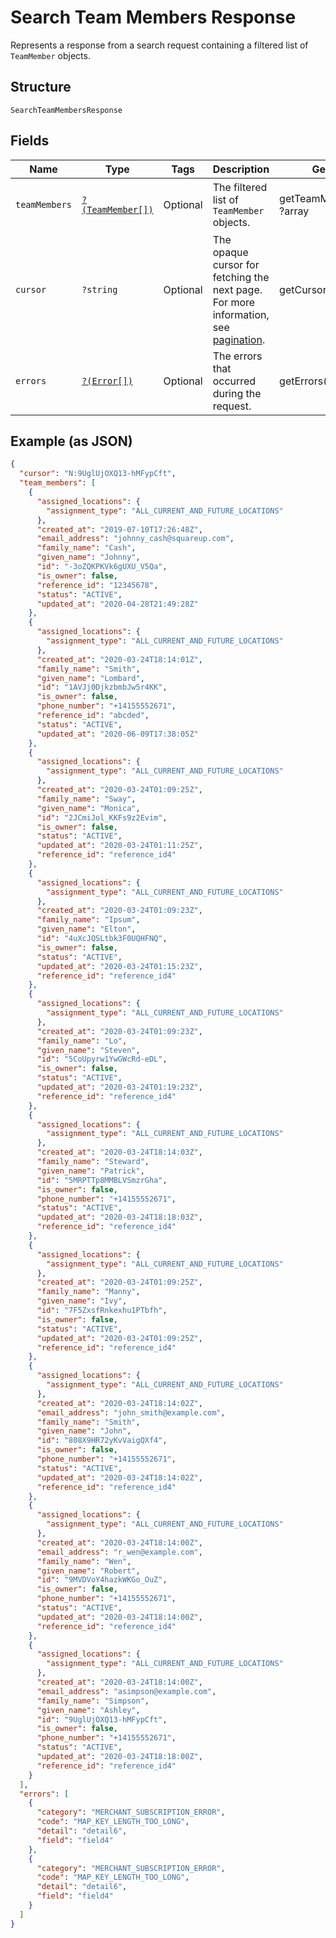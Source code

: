 
# Search Team Members Response

Represents a response from a search request containing a filtered list of `TeamMember` objects.

## Structure

`SearchTeamMembersResponse`

## Fields

| Name | Type | Tags | Description | Getter | Setter |
|  --- | --- | --- | --- | --- | --- |
| `teamMembers` | [`?(TeamMember[])`](../../doc/models/team-member.md) | Optional | The filtered list of `TeamMember` objects. | getTeamMembers(): ?array | setTeamMembers(?array teamMembers): void |
| `cursor` | `?string` | Optional | The opaque cursor for fetching the next page. For more information, see<br>[pagination](https://developer.squareup.com/docs/working-with-apis/pagination). | getCursor(): ?string | setCursor(?string cursor): void |
| `errors` | [`?(Error[])`](../../doc/models/error.md) | Optional | The errors that occurred during the request. | getErrors(): ?array | setErrors(?array errors): void |

## Example (as JSON)

```json
{
  "cursor": "N:9UglUjOXQ13-hMFypCft",
  "team_members": [
    {
      "assigned_locations": {
        "assignment_type": "ALL_CURRENT_AND_FUTURE_LOCATIONS"
      },
      "created_at": "2019-07-10T17:26:48Z",
      "email_address": "johnny_cash@squareup.com",
      "family_name": "Cash",
      "given_name": "Johnny",
      "id": "-3oZQKPKVk6gUXU_V5Qa",
      "is_owner": false,
      "reference_id": "12345678",
      "status": "ACTIVE",
      "updated_at": "2020-04-28T21:49:28Z"
    },
    {
      "assigned_locations": {
        "assignment_type": "ALL_CURRENT_AND_FUTURE_LOCATIONS"
      },
      "created_at": "2020-03-24T18:14:01Z",
      "family_name": "Smith",
      "given_name": "Lombard",
      "id": "1AVJj0DjkzbmbJw5r4KK",
      "is_owner": false,
      "phone_number": "+14155552671",
      "reference_id": "abcded",
      "status": "ACTIVE",
      "updated_at": "2020-06-09T17:38:05Z"
    },
    {
      "assigned_locations": {
        "assignment_type": "ALL_CURRENT_AND_FUTURE_LOCATIONS"
      },
      "created_at": "2020-03-24T01:09:25Z",
      "family_name": "Sway",
      "given_name": "Monica",
      "id": "2JCmiJol_KKFs9z2Evim",
      "is_owner": false,
      "status": "ACTIVE",
      "updated_at": "2020-03-24T01:11:25Z",
      "reference_id": "reference_id4"
    },
    {
      "assigned_locations": {
        "assignment_type": "ALL_CURRENT_AND_FUTURE_LOCATIONS"
      },
      "created_at": "2020-03-24T01:09:23Z",
      "family_name": "Ipsum",
      "given_name": "Elton",
      "id": "4uXcJQSLtbk3F0UQHFNQ",
      "is_owner": false,
      "status": "ACTIVE",
      "updated_at": "2020-03-24T01:15:23Z",
      "reference_id": "reference_id4"
    },
    {
      "assigned_locations": {
        "assignment_type": "ALL_CURRENT_AND_FUTURE_LOCATIONS"
      },
      "created_at": "2020-03-24T01:09:23Z",
      "family_name": "Lo",
      "given_name": "Steven",
      "id": "5CoUpyrw1YwGWcRd-eDL",
      "is_owner": false,
      "status": "ACTIVE",
      "updated_at": "2020-03-24T01:19:23Z",
      "reference_id": "reference_id4"
    },
    {
      "assigned_locations": {
        "assignment_type": "ALL_CURRENT_AND_FUTURE_LOCATIONS"
      },
      "created_at": "2020-03-24T18:14:03Z",
      "family_name": "Steward",
      "given_name": "Patrick",
      "id": "5MRPTTp8MMBLVSmzrGha",
      "is_owner": false,
      "phone_number": "+14155552671",
      "status": "ACTIVE",
      "updated_at": "2020-03-24T18:18:03Z",
      "reference_id": "reference_id4"
    },
    {
      "assigned_locations": {
        "assignment_type": "ALL_CURRENT_AND_FUTURE_LOCATIONS"
      },
      "created_at": "2020-03-24T01:09:25Z",
      "family_name": "Manny",
      "given_name": "Ivy",
      "id": "7F5ZxsfRnkexhu1PTbfh",
      "is_owner": false,
      "status": "ACTIVE",
      "updated_at": "2020-03-24T01:09:25Z",
      "reference_id": "reference_id4"
    },
    {
      "assigned_locations": {
        "assignment_type": "ALL_CURRENT_AND_FUTURE_LOCATIONS"
      },
      "created_at": "2020-03-24T18:14:02Z",
      "email_address": "john_smith@example.com",
      "family_name": "Smith",
      "given_name": "John",
      "id": "808X9HR72yKvVaigQXf4",
      "is_owner": false,
      "phone_number": "+14155552671",
      "status": "ACTIVE",
      "updated_at": "2020-03-24T18:14:02Z",
      "reference_id": "reference_id4"
    },
    {
      "assigned_locations": {
        "assignment_type": "ALL_CURRENT_AND_FUTURE_LOCATIONS"
      },
      "created_at": "2020-03-24T18:14:00Z",
      "email_address": "r_wen@example.com",
      "family_name": "Wen",
      "given_name": "Robert",
      "id": "9MVDVoY4hazkWKGo_OuZ",
      "is_owner": false,
      "phone_number": "+14155552671",
      "status": "ACTIVE",
      "updated_at": "2020-03-24T18:14:00Z",
      "reference_id": "reference_id4"
    },
    {
      "assigned_locations": {
        "assignment_type": "ALL_CURRENT_AND_FUTURE_LOCATIONS"
      },
      "created_at": "2020-03-24T18:14:00Z",
      "email_address": "asimpson@example.com",
      "family_name": "Simpson",
      "given_name": "Ashley",
      "id": "9UglUjOXQ13-hMFypCft",
      "is_owner": false,
      "phone_number": "+14155552671",
      "status": "ACTIVE",
      "updated_at": "2020-03-24T18:18:00Z",
      "reference_id": "reference_id4"
    }
  ],
  "errors": [
    {
      "category": "MERCHANT_SUBSCRIPTION_ERROR",
      "code": "MAP_KEY_LENGTH_TOO_LONG",
      "detail": "detail6",
      "field": "field4"
    },
    {
      "category": "MERCHANT_SUBSCRIPTION_ERROR",
      "code": "MAP_KEY_LENGTH_TOO_LONG",
      "detail": "detail6",
      "field": "field4"
    }
  ]
}
```

